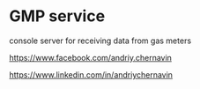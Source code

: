 # GMP service

console server for receiving data from gas meters

https://www.facebook.com/andriy.chernavin

https://www.linkedin.com/in/andriychernavin
